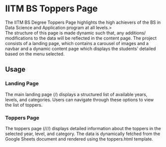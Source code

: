 # IITM BS Toppers Page
The IITM BS Degree Toppers Page highlights the high achievers of the BS in Data Science and Application program at all levels.><br>
The structure of this page is made dynamic such that, any additions/ modifications to the data will be reflected in the content page.
The project consists of a landing page, which contains a carousel of images and a navbar and a dynamic content page which displays the students' detailed based on the menu selected.<br>

## Usage
### Landing Page
The main landing page (/) displays a structured list of available years, levels, and categories. Users can navigate through these options to view the list of toppers.

### Toppers Page
The toppers page (/<year>/<level>/<category>) displays detailed information about the toppers in the selected year, level, and category. The data is dynamically fetched from the Google Sheets document and rendered using the toppers.html template.